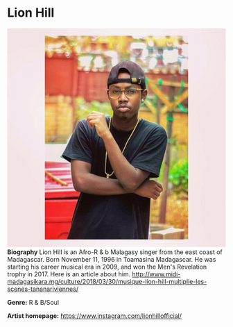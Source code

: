 # Lion Hill

![This is one of his photos](fb.JPG)
**Biography**
 Lion Hill is an Afro-R & b Malagasy singer from the east coast of Madagascar. Born November 11, 1996 in Toamasina Madagascar. He was starting his career musical era in 2009, and won the Men's Revelation trophy in 2017. Here is an article about him.
http://www.midi-madagasikara.mg/culture/2018/03/30/musique-lion-hill-multiplie-les-scenes-tananariviennes/


**Genre:** R & B/Soul

**Artist homepage:** https://www.instagram.com/lionhillofficial/
